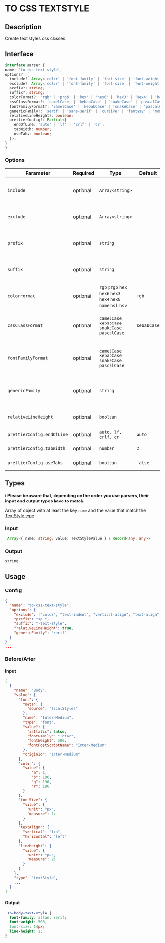 # TO CSS TEXTSTYLE

## Description

Create text styles css classes.

## Interface

  ```ts
interface parser {
  name: 'to-css-text-style',
  options?: {
    include?: Array<'color' | 'font-family' | 'font-size' | 'font-weight' | 'line-height' | 'letter-spacing' | 'text-align' | 'vertical-align' | 'text-transform' | 'font-variant' | 'text-decoration' | 'text-indent' | 'font' | 'fontSize' | 'lineHeight' | 'letterSpacing' | 'textAlign' | 'textTransform' | 'fontVariant' | 'textDecoration' | 'textIndent'>,
    exclude?: Array<'color' | 'font-family' | 'font-size' | 'font-weight'| 'line-height' | 'letter-spacing' | 'text-align' | 'vertical-align' | 'text-transform' | 'font-variant' | 'text-decoration' | 'text-indent' | 'font' | 'fontSize' | 'lineHeight' | 'letterSpacing' | 'textAlign' | 'textTransform' | 'fontVariant' | 'textDecoration' | 'textIndent'>,
    prefix?: string;
    suffix?: string;
    colorFormat?: 'rgb' | 'prgb' | 'hex' | 'hex6' | 'hex3' | 'hex4' | 'hex8' | 'name' | 'hsl' | 'hsv';
    cssClassFormat?: 'camelCase' | 'kebabCase' | 'snakeCase' | 'pascalCase';
    fontFamilyFormat?: 'camelCase' | 'kebabCase' | 'snakeCase' | 'pascalCase';
    genericFamily?: 'serif' | 'sans-serif' | 'cursive' | 'fantasy' | 'monospace';
    relativeLineHeight?: boolean;
    prettierConfig?: Partial<{
      endOfLine: 'auto' | 'lf' | 'crlf' | 'cr';
      tabWidth: number;
      useTabs: boolean;
    }>;
  }
}
```

### Options
| Parameter                  | Required   | Type                                                     | Default     | Description                                                                    |
| -------------------------- | ---------- | -------------------------------------------------------- | ----------- | ------------------------------------------------------------------------------ |
| `include`                  | optional   | `Array<string>`                                          |             | List of properties to include in css classes                                   |
| `exclude`                  | optional   | `Array<string>`                                          |             | List of properties to exclude in css classes                                   |
| `prefix`                   | optional   | `string`                                                 |             | A string will be append before the css class name                              |
| `suffix`                   | optional   | `string`                                                 |             | A string will be append after the css class name                               |
| `colorFormat`              | optional   | `rgb` `prgb` `hex` `hex6` `hex3` `hex4` `hex8` `name` `hsl` `hsv` | `rgb`       | A color format applied when a text style include a color                       |
| `cssClassFormat`           | optional   | `camelCase` `kebabCase` `snakeCase` `pascalCase`                        | `kebabCase` | The lodash function used to normalize the css class name                       |
| `fontFamilyFormat`         | optional   | `camelCase` `kebabCase` `snakeCase` `pascalCase`                        |             | The lodash function used to normalize the font family value                    |
| `genericFamily`            | optional   | `string`                                                 |             | The generic font family will be applied after the main font family             |
| `relativeLineHeight`       | optional   | `boolean`                                                |             | Convert line height to relative value                                          |
| `prettierConfig.endOfLine` | optional   | `auto, lf, crlf, cr`                                     | `auto`      | [Prettier documentation](https://prettier.io/docs/en/options.html#end-of-line) |
| `prettierConfig.tabWidth`  | optional   | `number`                                                 | `2`         | [Prettier documentation](https://prettier.io/docs/en/options.html#tab-width)   |
| `prettierConfig.useTabs`   | optional   | `boolean`                                                | `false`     | [Prettier documentation](https://prettier.io/docs/en/options.html#tabs)        |

## Types

ℹ️ **Please be aware that, depending on the order you use parsers, their input and output types have to match.**

Array of object with at least the key `name` and the value that match the [TextStyle type](https://github.com/Specifyapp/parsers/blob/master/types/tokens/TextStyle.ts#L70)

### Input

```ts
 Array<{ name: string; value: TextStyleValue } & Record<any, any>>
```

### Output

```ts
string
```

## Usage
### Config

```json
{
  "name": "to-css-text-style",
  "options": {
    "exclude": ["color", "text-indent", "vertical-align", "text-align"],
    "prefix": "sp-",
    "suffix": "-text-style",
    "relativeLineHeight": true,
    "genericFamily": "serif"
  }
}
...
```
### Before/After

#### Input

```json
[
  {
    "name": "Body",
    "value": {
      "font": {
        "meta": {
          "source": "localStyles"
        },
        "name": "Inter-Medium",
        "type": "font",
        "value": {
          "isItalic": false,
          "fontFamily": "Inter",
          "fontWeight": 500,
          "fontPostScriptName": "Inter-Medium"
        },
        "originId": "Inter-Medium"
      },
      "color": {
        "value": {
            "a": 1,
            "b": 196,
            "g": 196,
            "r": 196
        }
      },
      "fontSize": {
        "value": {
          "unit": "px",
          "measure": 14
        }
      },
      "textAlign": {
        "vertical": "top",
        "horizontal": "left"
      },
      "lineHeight": {
        "value": {
          "unit": "px",
          "measure": 20
        }
      }
    },
    "type": "textStyle",
    ...
  }
]
```
#### Output

```css
.sp-body-text-style {
  font-family: allan, serif;
  font-weight: 500,
  font-size: 14px;
  line-height: 1;
}
```
